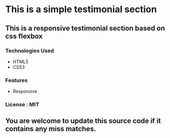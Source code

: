 # This is a simple testimonial section

## This is a responsive testimonial section based on css flexbox

### Technologies Used
* HTML5
* CSS3

### Features
* Responsive

### License : MIT

## You are welcome to update this source code if it contains any miss matches.
